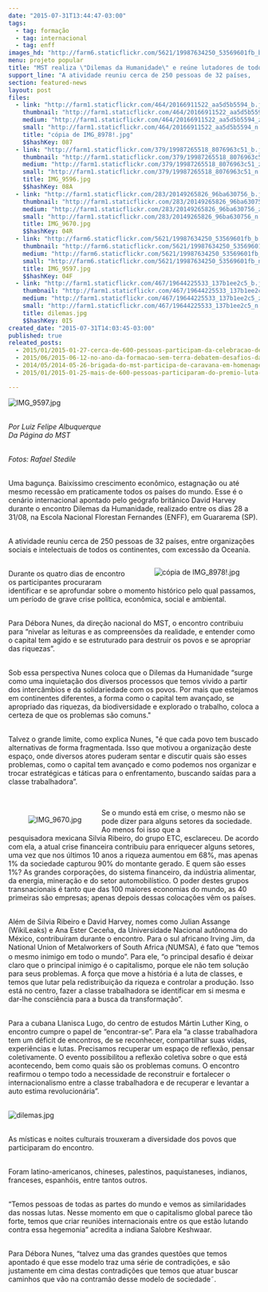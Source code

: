 ```yaml
---
date: "2015-07-31T13:44:47-03:00"
tags:
  - tag: formação
  - tag: internacional
  - tag: enff
images_hd: "http://farm6.staticflickr.com/5621/19987634250_53569601fb_b.jpg"
menu: projeto popular
title: "MST realiza \"Dilemas da Humanidade\" e reúne lutadores de todo o mundo"
support_line: "A atividade reuniu cerca de 250 pessoas de 32 países,   entre organizações sociais e intelectuais, na Escola Nacional Florestan Fernandes."
section: featured-news
layout: post
files:
  - link: "http://farm1.staticflickr.com/464/20166911522_aa5d5b5594_b.jpg"
    thumbnail: "http://farm1.staticflickr.com/464/20166911522_aa5d5b5594_t.jpg"
    medium: "http://farm1.staticflickr.com/464/20166911522_aa5d5b5594_z.jpg"
    small: "http://farm1.staticflickr.com/464/20166911522_aa5d5b5594_n.jpg"
    title: "cópia de IMG_8978!.jpg"
    $$hashKey: 087
  - link: "http://farm1.staticflickr.com/379/19987265518_8076963c51_b.jpg"
    thumbnail: "http://farm1.staticflickr.com/379/19987265518_8076963c51_t.jpg"
    medium: "http://farm1.staticflickr.com/379/19987265518_8076963c51_z.jpg"
    small: "http://farm1.staticflickr.com/379/19987265518_8076963c51_n.jpg"
    title: IMG_9596.jpg
    $$hashKey: 08A
  - link: "http://farm1.staticflickr.com/283/20149265826_96ba630756_b.jpg"
    thumbnail: "http://farm1.staticflickr.com/283/20149265826_96ba630756_t.jpg"
    medium: "http://farm1.staticflickr.com/283/20149265826_96ba630756_z.jpg"
    small: "http://farm1.staticflickr.com/283/20149265826_96ba630756_n.jpg"
    title: IMG_9670.jpg
    $$hashKey: 04R
  - link: "http://farm6.staticflickr.com/5621/19987634250_53569601fb_b.jpg"
    thumbnail: "http://farm6.staticflickr.com/5621/19987634250_53569601fb_t.jpg"
    medium: "http://farm6.staticflickr.com/5621/19987634250_53569601fb_z.jpg"
    small: "http://farm6.staticflickr.com/5621/19987634250_53569601fb_n.jpg"
    title: IMG_9597.jpg
    $$hashKey: 04F
  - link: "http://farm1.staticflickr.com/467/19644225533_137b1ee2c5_b.jpg"
    thumbnail: "http://farm1.staticflickr.com/467/19644225533_137b1ee2c5_t.jpg"
    medium: "http://farm1.staticflickr.com/467/19644225533_137b1ee2c5_z.jpg"
    small: "http://farm1.staticflickr.com/467/19644225533_137b1ee2c5_n.jpg"
    title: dilemas.jpg
    $$hashKey: 0I5
created_date: "2015-07-31T14:03:45-03:00"
published: true
releated_posts:
  - 2015/01/2015-01-27-cerca-de-600-pessoas-participam-da-celebracao-de-10-anos-da-enff.md
  - 2015/06/2015-06-12-no-ano-da-formacao-sem-terra-debatem-desafios-da-organizacao-politica.md
  - 2014/05/2014-05-26-brigada-do-mst-participa-de-caravana-em-homenagem-ao-zapatista-galeano.md
  - 2015/01/2015-01-25-mais-de-600-pessoas-participaram-do-premio-luta-pela-terra.md

---
```

<p><img alt="IMG_9597.jpg" src="http://farm6.staticflickr.com/5621/19987634250_53569601fb_b.jpg" /></p>

<p><br />
<em>Por Luiz Felipe Albuquerque<br />
Da P&aacute;gina do MST</em></p>

<p><br />
<em>Fotos: Rafael Stedile</em></p>

<p class="p2"><br />
Uma bagun&ccedil;a. Baix&iacute;ssimo crescimento econ&ocirc;mico, estagna&ccedil;&atilde;o ou at&eacute; mesmo recess&atilde;o em praticamente todos os pa&iacute;ses do mundo. Esse &eacute; o cen&aacute;rio internacional apontado pelo ge&oacute;grafo brit&acirc;nico&nbsp;David Harvey durante o encontro Dilemas da Humanidade, realizado entre os dias 28 a 31/08, na Escola Nacional Florestan Fernandes (ENFF), em Guararema (SP).</p>

<p class="p1"><br />
A atividade reuniu cerca de 250 pessoas de 32 pa&iacute;ses, entre organiza&ccedil;&otilde;es sociais e intelectuais de todos os continentes, com excess&atilde;o da Oceania.&nbsp;</p>

<figure class="image" style="float:right"><img alt="cópia de IMG_8978!.jpg" src="http://farm1.staticflickr.com/464/20166911522_aa5d5b5594_b.jpg" />
<figcaption></figcaption>
</figure>

<p class="p1"><br />
Durante os quatro dias de encontro os participantes procuraram identificar e se aprofundar sobre o momento hist&oacute;rico pelo qual passamos, um per&iacute;odo de grave&nbsp;crise pol&iacute;tica, econ&ocirc;mica, social e ambiental.</p>

<p class="p1"><br />
Para D&eacute;bora Nunes, da dire&ccedil;&atilde;o nacional do MST, o encontro contribuiu para &ldquo;nivelar as leituras e as compreens&otilde;es da realidade, e entender como o capital tem agido e se estruturado para destruir os povos e se apropriar das riquezas&rdquo;.</p>

<p class="p1"><br />
Sob essa perspectiva Nunes coloca que o Dilemas da Humanidade &ldquo;surge como uma inquieta&ccedil;&atilde;o dos diversos processos que temos vivido a partir dos interc&acirc;mbios e da solidariedade com os povos. Por mais que estejamos em continentes diferentes, a forma como o capital tem avan&ccedil;ado, se apropriado das riquezas, da biodiversidade e explorado o trabalho, coloca a certeza de que os problemas s&atilde;o comuns.&quot;</p>

<p class="p1"><br />
Talvez o grande limite, como explica Nunes,&nbsp;&quot;&eacute; que cada povo tem buscado alternativas de forma fragmentada. Isso que motivou a organiza&ccedil;&atilde;o deste espa&ccedil;o, onde diversos atores puderam&nbsp;sentar e discutir quais s&atilde;o esses problemas, como o capital tem avan&ccedil;ado e como podemos nos organizar e trocar estrat&eacute;gicas e t&aacute;ticas para o enfrentamento, buscando sa&iacute;das para a classe trabalhadora&rdquo;.</p>

<p class="p1">&nbsp;</p>

<figure class="image" style="float:left"><img alt="IMG_9670.jpg" src="http://farm1.staticflickr.com/283/20149265826_96ba630756_b.jpg" />
<figcaption></figcaption>
</figure>

<p class="p1">Se o mundo est&aacute; em crise, o mesmo n&atilde;o se pode dizer para alguns setores da sociedade. Ao menos foi isso que a pesquisadora&nbsp;mexicana Silvia Ribeiro,&nbsp;do grupo ETC, esclareceu. De acordo com ela, a atual crise financeira contribuiu para enriquecer alguns setores, uma vez que nos &uacute;ltimos 10 anos a riqueza aumentou em 68%, mas apenas 1% da sociedade capturou 90% do montante gerado. E quem s&atilde;o esses 1%? As grandes corpora&ccedil;&otilde;es, do sistema financeiro, da ind&uacute;stria alimentar, da&nbsp;energia, minera&ccedil;&atilde;o e do setor automobil&iacute;stico. O poder destes&nbsp;grupos transnacionais &eacute; tanto que das 100 maiores economias do mundo, as 40 primeiras s&atilde;o empresas; apenas depois dessas coloca&ccedil;&otilde;es v&ecirc;m os pa&iacute;ses.</p>

<p class="p1"><br />
Al&eacute;m de Silvia Ribeiro e David Harvey, nomes como Julian Assange (WikiLeaks) e Ana Ester Cece&ntilde;a, da Universidade Nacional aut&ocirc;noma do M&eacute;xico, contribu&iacute;ram durante o encontro. Para o sul africano Irving Jim, da National Union of Metalworkers of South Africa<span style="font-weight: bold; color: rgb(106, 106, 106); font-family: arial, sans-serif; font-size: small; line-height: 18.2000007629395px;"> (</span>NUMSA), &eacute; fato que &ldquo;temos o mesmo inimigo em todo o mundo&rdquo;. Para ele, &ldquo;o principal desafio &eacute; deixar claro que o principal inimigo &eacute; o capitalismo, porque ele n&atilde;o tem solu&ccedil;&atilde;o para seus problemas. A for&ccedil;a que move a hist&oacute;ria &eacute; a luta de classes, e temos que lutar pela redistribui&ccedil;&atilde;o da riqueza e controlar a produ&ccedil;&atilde;o. Isso est&aacute; no centro, fazer a classe trabalhadora se identificar em si mesma e dar-lhe consci&ecirc;ncia para a busca da transforma&ccedil;&atilde;o&rdquo;.</p>

<p class="p1"><br />
Para&nbsp;a cubana Llanisca Lugo, do centro de estudos M&aacute;rtin Luther King, o encontro cumpre o papel de &ldquo;encontrar-se&rdquo;. Para ela &ldquo;a&nbsp;classe trabalhadora tem um d&eacute;ficit de encontros, de se reconhecer, compartilhar suas vidas, experi&ecirc;ncias e lutas. Precisamos recuperar um espa&ccedil;o de reflex&atilde;o, pensar coletivamente. O evento&nbsp;possibilitou a reflex&atilde;o coletiva sobre o que est&aacute; acontecendo, bem como quais&nbsp;s&atilde;o os&nbsp;problemas comuns. O encontro reafirmou o tempo todo a necessidade de reconstruir e fortalecer o internacionalismo entre a classe trabalhadora e de recuperar e levantar a auto estima revolucion&aacute;ria&rdquo;.<br />
&nbsp;</p>

<p class="p1"><img alt="dilemas.jpg" src="http://farm1.staticflickr.com/467/19644225533_137b1ee2c5_b.jpg" /></p>

<p class="p1"><br />
As m&iacute;sticas e noites culturais trouxeram a diversidade&nbsp;dos povos que participaram do encontro.</p>

<p class="p1"><br />
Foram&nbsp;latino-americanos,&nbsp;chineses, palestinos, paquistaneses, indianos, franceses, espanh&oacute;is, entre tantos outros.</p>

<p class="p1"><br />
&ldquo;Temos pessoas de todas as partes do mundo e vemos as similaridades das nossas lutas. Nesse momento em que o capitalismo global parece t&atilde;o forte, temos que criar reuni&otilde;es internacionais entre os que est&atilde;o lutando contra essa hegemonia&rdquo; acredita a indiana Salobre Keshwaar.</p>

<p class="p1"><br />
Para D&eacute;bora Nunes, &ldquo;talvez uma das grandes quest&otilde;es que temos apontado &eacute; que esse modelo traz uma s&eacute;rie de contradi&ccedil;&otilde;es, e s&atilde;o justamente em cima destas contradi&ccedil;&otilde;es que temos que atuar&nbsp;buscar caminhos que v&atilde;o&nbsp;na contram&atilde;o desse modelo de sociedade&tilde;.</p>
